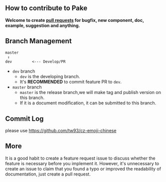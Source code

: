 ## How to contribute to Pake

**Welcome to create [pull requests](https://github.com/tw93/MiaoYan/compare/) for bugfix, new component, doc, example, suggestion and anything.**

## Branch Management

```txt
master
 ↑
dev         <--- Develop/PR
```

- `dev` branch
  - `dev` is the developing branch.
  - It's **RECOMMENDED** to commit feature PR to `dev`.
- `master` branch
  - `master` is the release branch,we will make tag and publish version on this branch.
  - If it is a document modification, it can be submitted to this branch.

## Commit Log

please use <https://github.com/tw93/cz-emoji-chinese>

## More

It is a good habit to create a feature request issue to discuss whether the feature is necessary before you implement it. However, it's unnecessary to create an issue to claim that you found a typo or improved the readability of documentation, just create a pull request.
